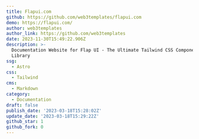 ```yaml
---
title: Flapui.com
github: https://github.com/web3templates/flapui.com
demo: https://flapui.com/
author: web3templates
author_link: https://github.com/web3templates
date: 2023-11-30T15:49:22.906Z
description: >-
  Documentation Website for Flap UI - The Ultimate Tailwind CSS Component
  Library
ssg:
  - Astro
css:
  - Tailwind
cms:
  - Markdown
category:
  - Documentation
draft: false
publish_date: '2023-03-18T15:28:02Z'
update_date: '2023-03-18T15:29:22Z'
github_star: 1
github_fork: 0
---
```

